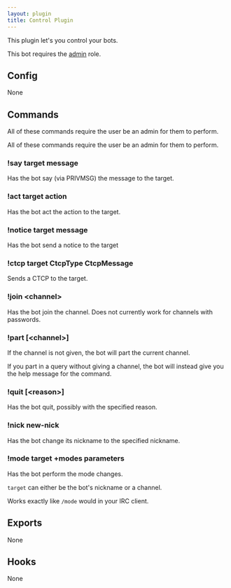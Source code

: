 ```yaml
---
layout: plugin
title: Control Plugin
---
```


This plugin let's you control your bots.

This bot requires the <a href="roles/admin">admin</a> role.

## Config

<p class="none">None</p>

## Commands

All of these commands require the user be an admin for them to perform.

All of these commands require the user be an admin for them to perform.

### !say target message

Has the bot say (via PRIVMSG) the message to the target.

### !act target action

Has the bot act the action to the target.

### !notice target message

Has the bot send a notice to the target

### !ctcp target CtcpType CtcpMessage

Sends a CTCP to the target.

### !join &lt;channel&gt;

Has the bot join the channel. Does not currently work for channels with passwords.

### !part \[&lt;channel&gt;\]

If the channel is not given, the bot will part the current channel.

If you part in a query without giving a channel, the bot will instead
give you the help message for the command.

### !quit \[&lt;reason&gt;\]

Has the bot quit, possibly with the specified reason.

### !nick new-nick

Has the bot change its nickname to the specified nickname.

### !mode target +modes parameters

Has the bot perform the mode changes.

`target` can either be the bot's nickname or a channel.

Works exactly like `/mode` would in your IRC client.

## Exports

None

## Hooks

None